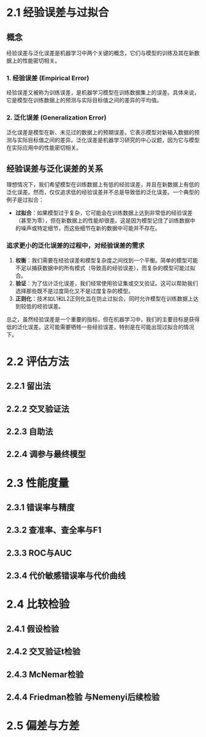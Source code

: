 # 2.1 经验误差与过拟合

## 概念

经验误差与泛化误差是机器学习中两个关键的概念，它们与模型的训练及其在新数据上的性能密切相关。

### 1. **经验误差 (Empirical Error)**

经验误差又被称为训练误差，是机器学习模型在训练数据集上的误差。具体来说，它是模型在训练数据上的预测与实际目标值之间的差异的平均值。

### 2. **泛化误差 (Generalization Error)**

泛化误差是模型在新、未见过的数据上的预期误差。它表示模型对新输入数据的预测与实际目标值之间的差异。泛化误差是机器学习研究的中心议题，因为它与模型在实际应用中的性能密切相关。

## **经验误差与泛化误差的关系**

理想情况下，我们希望模型在训练数据上有低的经验误差，并且在新数据上有低的泛化误差。然而，仅仅追求低的经验误差并不总是导致低的泛化误差。一个典型的例子是过拟合：

- **过拟合**：如果模型过于复杂，它可能会在训练数据上达到非常低的经验误差（甚至为零），但在新数据上的性能却很差。这是因为模型记住了训练数据中的噪声或特定细节，而这些细节在新的数据中可能并不存在。

### **追求更小的泛化误差的过程中，对经验误差的需求**

1. **权衡**：我们需要在经验误差和模型复杂度之间找到一个平衡。简单的模型可能不足以捕获数据中的所有模式（导致高的经验误差），而复杂的模型可能过拟合。
2. **验证**：为了估计泛化误差，我们经常使用验证集或交叉验证。这可以帮助我们选择那些既不是过度简化又不是过度复杂的模型。
3. **正则化**：技术如L1和L2正则化旨在防止过拟合，同时允许模型在训练数据上达到较低的经验误差。

总之，虽然经验误差是一个重要的指标，但在机器学习中，我们的主要目标是获得低的泛化误差。这可能需要牺牲一些经验误差，特别是在可能出现过拟合的情况下。

# 2.2 评估方法



## 2.2.1 留出法



## 2.2.2 交叉验证法



## 2.2.3 自助法



## 2.2.4 调参与最终模型



# 2.3 性能度量



## 2.3.1 错误率与精度



## 2.3.2 查准率、查全率与F1



## 2.3.3 ROC与AUC



## 2.3.4 代价敏感错误率与代价曲线



# 2.4 比较检验



## 2.4.1 假设检验



## 2.4.2 交叉验证t检验



## 2.4.3 McNemar检验



## 2.4.4 Friedman检验 与Nemenyi后续检验



# 2.5 偏差与方差